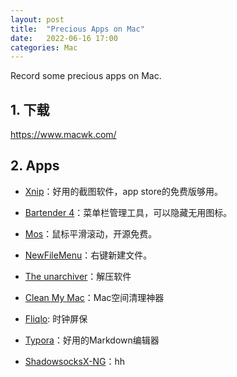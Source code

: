 ```yaml
---
layout: post
title:  "Precious Apps on Mac"
date:   2022-06-16 17:00 
categories: Mac
---
```




Record some precious apps on Mac.

## 1. 下载

https://www.macwk.com/

## 2. Apps

- [Xnip](https://itunes.apple.com/cn/app/xnip/id1221250572?mt=12)：好用的截图软件，app store的免费版够用。

- [Bartender 4](https://www.macwk.com/soft/bartender-4)：菜单栏管理工具，可以隐藏无用图标。

- [Mos](https://mos.caldis.me/)：鼠标平滑滚动，开源免费。

- [NewFileMenu](https://www.macwk.com/soft/new-file-menu)：右键新建文件。

- [The unarchiver](https://itunes.apple.com/us/app/the-unarchiver/id425424353?mt=12)：解压软件

- [Clean My Mac](https://www.macwk.com/soft/cleanmymac-x)：Mac空间清理神器

- [Fliqlo](https://fliqlo.com/screensaver/): 时钟屏保

- [Typora](https://www.macwk.com/soft/typora)：好用的Markdown编辑器

- [ShadowsocksX-NG](https://github.com/shadowsocks/ShadowsocksX-NG/releases)：hh

  

